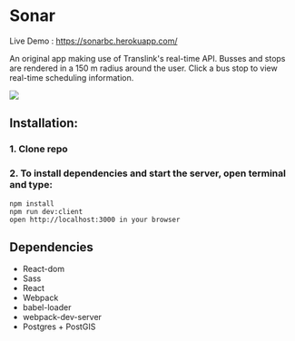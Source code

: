 # Sonar
Live Demo : https://sonarbc.herokuapp.com/

An original app making use of Translink's real-time API. Busses and stops are rendered in a 150 m radius around the user. Click a bus stop to view real-time scheduling information.

![](https://github.com/nikolaigauer/Sonar/blob/master/sonar.PNG)

## Installation:

### 1. Clone repo
### 2. To install dependencies and start the server, open terminal and type:

```
npm install
npm run dev:client
open http://localhost:3000 in your browser
```

## Dependencies

- React-dom
- Sass
- React
- Webpack
- babel-loader
- webpack-dev-server
- Postgres + PostGIS
